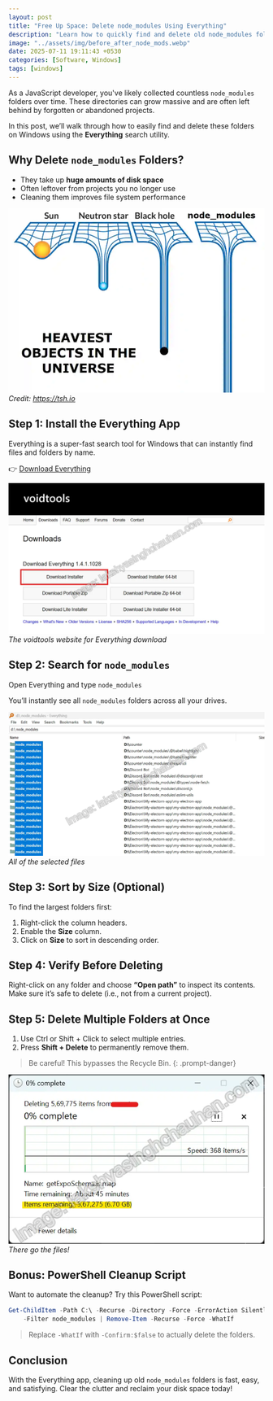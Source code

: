 ```yaml
---
layout: post
title: "Free Up Space: Delete node_modules Using Everything"
description: "Learn how to quickly find and delete old node_modules folders on Windows using the Everything search tool — and free up gigabytes of space in seconds."
image: "../assets/img/before_after_node_mods.webp"
date: 2025-07-11 19:11:43 +0530
categories: [Software, Windows]
tags: [windows]
---
```


As a JavaScript developer, you've likely collected countless `node_modules` folders over time. These directories can grow massive and are often left behind by forgotten or abandoned projects.

In this post, we’ll walk through how to easily find and delete these folders on Windows using the **Everything** search utility.

## Why Delete `node_modules` Folders?

* They take up **huge amounts of disk space**
* Often leftover from projects you no longer use
* Cleaning them improves file system performance

![node_modules meme](../assets/img/node_mods_meme.webp)
_Credit: <https://tsh.io>_

## Step 1: Install the Everything App

Everything is a super-fast search tool for Windows that can instantly find files and folders by name.

👉 [Download Everything](https://www.voidtools.com/downloads/)

![Everything download page screenshot](../assets/screenshots/20250711/everything-downloads.webp)
_The voidtools website for Everything download_

## Step 2: Search for `node_modules`

Open Everything and type `node_modules`

You’ll instantly see all `node_modules` folders across all your drives.

![everthing with node_modules selected](../assets/screenshots/20250711/everything-selected.webp)
_All of the selected files_

## Step 3: Sort by Size (Optional)

To find the largest folders first:

1. Right-click the column headers.
2. Enable the **Size** column.
3. Click on **Size** to sort in descending order.

## Step 4: Verify Before Deleting

Right-click on any folder and choose **“Open path”** to inspect its contents.
Make sure it’s safe to delete (i.e., not from a current project).

## Step 5: Delete Multiple Folders at Once

1. Use Ctrl or Shift + Click to select multiple entries.
2. Press **Shift + Delete** to permanently remove them.

> Be careful! This bypasses the Recycle Bin.
{: .prompt-danger}

![deleting the files](../assets/screenshots/20250711/wow-look-at-files.webp)
_There go the files!_

## Bonus: PowerShell Cleanup Script

Want to automate the cleanup? Try this PowerShell script:

```powershell
Get-ChildItem -Path C:\ -Recurse -Directory -Force -ErrorAction SilentlyContinue \
    -Filter node_modules | Remove-Item -Recurse -Force -WhatIf
```

> Replace `-WhatIf` with `-Confirm:$false` to actually delete the folders.

## Conclusion

With the Everything app, cleaning up old `node_modules` folders is fast, easy, and satisfying. Clear the clutter and reclaim your disk space today!
